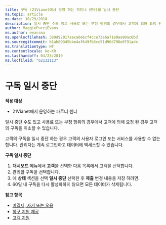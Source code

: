 ```yaml
---
title: 구독 (21Vianet에서 운영 하는 파트너 센터)를 일시 중단
ms.topic: article
ms.date: 10/29/2018
description: 일시 중단 수도 있고 사용료 또는 부정 행위의 경우에서 고객에 의해 요청 된 경우 구독을 취소할 수 있습니다.
author: MaggiePucciEvans
ms.author: evansma
ms.openlocfilehash: 389d92017aaca0e6cf4cce73e6a71e9aa90ac6bd
ms.sourcegitcommit: b1ab80345b4e4af649fb8cc51d96d798e0791ade
ms.translationtype: HT
ms.contentlocale: ko-KR
ms.lasthandoff: 04/23/2019
ms.locfileid: "62132113"
---
```

# <a name="suspend-a-subscription"></a>구독 일시 중단

**적용 대상**

-   21Vianet에서 운영하는 파트너 센터

일시 중단 수도 있고 사용료 또는 부정 행위의 경우에서 고객에 의해 요청 된 경우 고객의 구독을 취소할 수 있습니다.

고객의 구독을 일시 중단 하는 경우 고객의 사용자 로그인 또는 서비스를 사용할 수 없는 합니다. 관리자는 계속 로그인하고 데이터에 액세스할 수 있습니다.

**구독 일시 중단**

1.  **대시보드** 메뉴에서 **고객**을 선택한 다음 목록에서 고객을 선택합니다.
2.  관리할 구독을 선택합니다.
3.  에 **상태** 섹션을 선택 **일시 중단** 선택한 후 **제출** 변경 내용을 저장 하려면.
4.  60일 내 구독을 다시 활성화하지 않으면 모든 데이터가 삭제됩니다.

**참고 항목**

-   [미결제, 사기 또는 오용](non-payment-fraud-or-misuse.md)
-   [청구 지원 제공](provide-billing-support.md)
-   [ 고객 지원](customer-support.md)